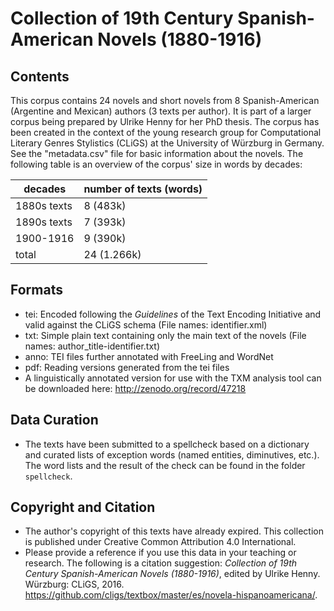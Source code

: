 Collection of 19th Century Spanish-American Novels (1880-1916)
========================================

## Contents ##

This corpus contains 24 novels and short novels from 8 Spanish-American (Argentine and Mexican) authors (3 texts per author). 
It is part of a larger corpus being prepared by Ulrike Henny for her PhD thesis. 
The corpus has been created in the context of the young research group for Computational Literary Genres Stylistics (CLiGS) at the University of Würzburg in Germany.
See the "metadata.csv" file for basic information about the novels. The following table is an overview of the corpus' size in words by decades:

|decades       | number of texts (words) |
|--------------|-------------------------|
|1880s texts   |              8   (483k) |
|1890s texts   |              7   (393k) |
|1900-1916     |              9   (390k) |
|total         |             24 (1.266k) |

## Formats

* tei: Encoded following the _Guidelines_ of the Text Encoding Initiative and valid against the CLiGS schema (File names: identifier.xml)
* txt: Simple plain text containing only the main text of the novels (File names: author_title-identifier.txt)
* anno: TEI files further annotated with FreeLing and WordNet
* pdf: Reading versions generated from the tei files
* A linguistically annotated version for use with the TXM analysis tool can be downloaded here: http://zenodo.org/record/47218

## Data Curation
* The texts have been submitted to a spellcheck based on a dictionary and curated lists of exception words (named entities, diminutives, etc.). The word lists and the result of the check can be found in the folder `spellcheck`.

## Copyright and Citation

* The author's copyright of this texts have already expired. This collection is published under Creative Common Attribution 4.0 International.
* Please provide a reference if you use this data in your teaching or research. The following is a citation suggestion: _Collection of 19th Century Spanish-American Novels (1880-1916)_, edited by Ulrike Henny. Würzburg: CLiGS, 2016. https://github.com/cligs/textbox/master/es/novela-hispanoamericana/. 
